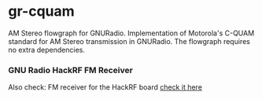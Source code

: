 # gr-cquam
AM Stereo flowgraph for GNURadio. Implementation of Motorola's C-QUAM standard for AM Stereo transmission in GNURadio. The flowgraph requires no extra dependencies.

### GNU Radio HackRF FM Receiver
Also check: FM receiver for the HackRF board [check it here](https://github.com/spithash/GNU-Radio-HackRF)
